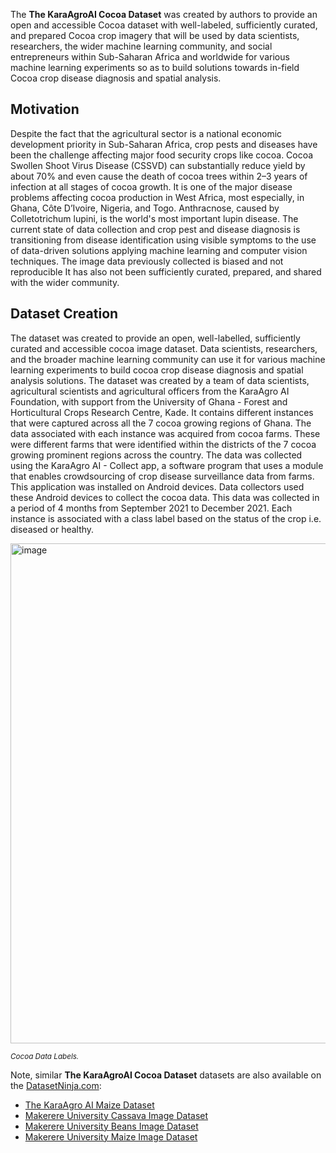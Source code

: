 The **The KaraAgroAI Cocoa Dataset** was created by authors to provide an open and accessible Cocoa dataset with well-labeled, sufficiently curated, and prepared Cocoa crop imagery that will be used by data scientists, researchers, the wider machine learning community, and social entrepreneurs within Sub-Saharan Africa and worldwide for various machine learning experiments so as to build solutions towards in-field Cocoa crop disease diagnosis and spatial analysis.

## Motivation

Despite the fact that the agricultural sector is a national economic development priority in Sub-Saharan Africa, crop pests and diseases have been the challenge affecting major food security crops like cocoa. Cocoa Swollen Shoot Virus Disease (CSSVD) can substantially reduce yield by about 70% and even cause the death of cocoa trees within 2–3 years of infection at all stages of cocoa growth. It is one of the major disease problems affecting cocoa production in West Africa, most especially, in Ghana, Côte D’Ivoire, Nigeria, and Togo. Anthracnose, caused by Colletotrichum lupini, is the world's most important lupin disease. The current state of data collection and crop pest and disease diagnosis is transitioning from disease identification using visible symptoms to the use of data-driven solutions applying machine learning and computer vision techniques. The image data previously collected is biased and not reproducible It has also not been sufficiently curated, prepared, and shared with the wider community.

## Dataset Creation

The dataset was created to provide an open, well-labelled, sufficiently curated and accessible cocoa image dataset. Data scientists, researchers, and the broader machine learning community can use it for various machine learning experiments to build cocoa crop disease diagnosis and spatial analysis solutions. The dataset was created by a team of data scientists, agricultural scientists and agricultural officers from the KaraAgro AI Foundation, with support from the University of Ghana - Forest and Horticultural Crops Research Centre, Kade. It contains different instances that were captured across all the 7 cocoa growing regions of Ghana. The data associated with each instance was acquired from cocoa farms. These were different farms that were identified within the districts of the 7 cocoa growing prominent regions across the country. The data was collected using the KaraAgro AI - Collect app, a software program that uses a module that enables crowdsourcing of crop disease surveillance data from farms. This application was installed on Android devices. Data collectors used these Android devices to collect the cocoa data. This data was collected in a period of 4 months from September 2021 to December 2021. Each instance is associated with a class label based on the status of the crop i.e. diseased or healthy.

<img src="https://user-images.githubusercontent.com/120389559/297702754-1df8569e-a02b-45ca-b628-3b202e7f3b37.png" alt="image" width="800">

<span style="font-size: smaller; font-style: italic;">Cocoa Data Labels.</span>


Note, similar **The KaraAgroAI Cocoa Dataset** datasets are also available on the [DatasetNinja.com](https://datasetninja.com/):

- [The KaraAgro AI Maize Dataset](https://datasetninja.com/kara-agro-ai-maize)
- [Makerere University Cassava Image Dataset](https://datasetninja.com/makerere-university-cassava)
- [Makerere University Beans Image Dataset](https://datasetninja.com/makerere-university-beans)
- [Makerere University Maize Image Dataset](https://datasetninja.com/makerere-university-maize)